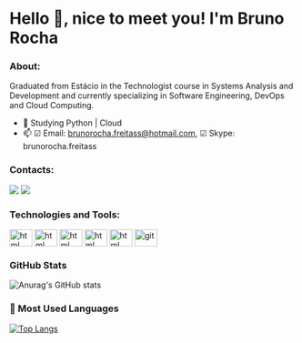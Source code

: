 # Hello 👋, nice to meet you! I'm Bruno Rocha

### About:
Graduated from Estácio in the Technologist course in Systems Analysis and Development and currently specializing in Software Engineering, DevOps and Cloud Computing.

- 🌱 Studying Python | Cloud
- 📫 ☑ Email: brunorocha.freitass@hotmail.com, ☑ Skype: brunorocha.freitass 

### Contacts:
<a href="https://www.linkedin.com/in/bruno-rocha-545b7a266/" target="_blank"><img src="https://img.shields.io/badge/LinkedIn-0077B5?style=for-the-badge&logo=linkedin&logoColor=white" target="_blank"></a>
<a href="mailto:brunorocha.freitass@hotmail.com" target="_blank"><img src="https://img.shields.io/badge/Microsoft_Outlook-0078D4?style=for-the-badge&logo=microsoft-outlook&logoColor=white" target="_blank"></a>

### Technologies and Tools:
<div>    
<img align="center" alt="html" width="40" height="30" src="https://cdn.jsdelivr.net/gh/devicons/devicon/icons/python/python-original.svg" />  
<img align="center" alt="html" width="40" height="30" src="https://cdn.jsdelivr.net/gh/devicons/devicon/icons/docker/docker-original.svg" />
<img align="center" alt="html" width="40" height="30" src="https://cdn.jsdelivr.net/gh/devicons/devicon/icons/terraform/terraform-original.svg" />
<img align="center" alt="html" width="40" height="30" src="https://cdn.jsdelivr.net/gh/devicons/devicon/icons/kubernetes/kubernetes-plain.svg" />
<img align="center" alt="html" width="40" height="30" src="https://cdn.jsdelivr.net/gh/devicons/devicon/icons/linux/linux-original.svg" />               
<img align="center" alt="git" width="40" height="30" src="https://cdn.jsdelivr.net/gh/devicons/devicon/icons/git/git-original.svg" />   </div>        

### GitHub Stats
![Anurag's GitHub stats](https://github-readme-stats.vercel.app/api?username=brunorocha-dev&show_icons=true&theme=dark)
### 🏴 Most Used Languages
[![Top Langs](https://github-readme-stats.vercel.app/api/top-langs/?username=brunorocha-dev&hide_progress=true&theme=dark)](https://github.com/brunorocha-dev/github-readme-stats)
